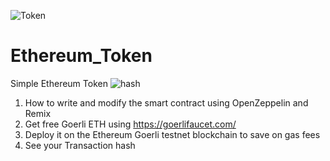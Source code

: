 ![Token](https://user-images.githubusercontent.com/99583531/212535605-167e68f2-4e42-4919-8d49-cccd9a711503.JPG)
# Ethereum_Token
Simple Ethereum Token
![hash](https://user-images.githubusercontent.com/99583531/212535723-d4ebbb18-454a-45fc-807a-b9e6e92a905c.JPG)


1) How to write and modify the smart contract using OpenZeppelin and Remix
2) Get free Goerli ETH using https://goerlifaucet.com/
3) Deploy it on the Ethereum Goerli testnet blockchain to save on gas fees
4) See your Transaction hash
